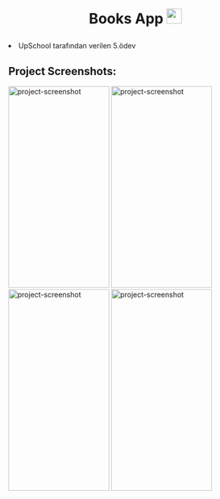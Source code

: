 
<h1 align="center" id="title">Books App <img src="https://encrypted-tbn0.gstatic.com/images?q=tbn:ANd9GcSWaeBXOOS8dMTPJGPlV3j9LHlamdUPawJNFFwDKS0&amp;width="30" height="30/" alt="project-image"></p></h1>
<p align="center">

<li id="description">UpSchool tarafından verilen 5.ödev</li>


<h2>Project Screenshots:</h2>

<img src="https://github.com/seydanurkuvvetli/ToDoApp/assets/72807269/45751e79-09da-4425-b6cb-c29ef849475e" alt="project-screenshot" width="200" height="400/">

<img src="https://github.com/seydanurkuvvetli/ToDoApp/assets/72807269/f94bb57f-2d0c-4ed8-a40b-786f528acdf4" alt="project-screenshot" width="200" height="400/">

<img src="https://github.com/seydanurkuvvetli/ToDoApp/assets/72807269/4843fc09-ebaa-49bd-973e-47c738eca1c4" alt="project-screenshot" width="200" height="400/">

<img src="https://github.com/seydanurkuvvetli/ToDoApp/assets/72807269/a09c7387-076c-4d16-bfac-d3dc54857f29" alt="project-screenshot" width="200" height="400/">
